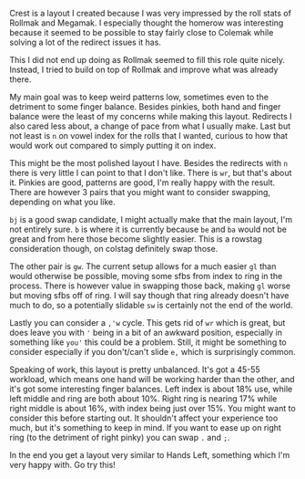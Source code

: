 Crest is a layout I created because I was very impressed by the roll stats of Rollmak and Megamak. I
especially thought the homerow was interesting because it seemed to be possible to stay fairly
close to Colemak while solving a lot of the redirect issues it has.

This I did not end up doing as Rollmak seemed to fill this role quite nicely. Instead, I tried to build
on top of Rollmak and improve what was already there.

My main goal was to keep weird patterns low, sometimes even to the
detriment to some finger balance. Besides pinkies, both hand and finger balance were the least of my concerns
while making this layout. Redirects I also cared less about, a change of pace from what I usually make. Last
but not least is `n` on vowel index for the rolls that I wanted, curious to how that would work out compared to
simply putting it on index.


This might be the most polished layout I have. Besides the redirects with `n` there is very little I can point to
that I don't like. There is `wr`, but that's about it. Pinkies are good, patterns are good, I'm really happy with
the result. There are however 3 pairs that you might want to consider swapping, depending on what you like.

`bj` is a good swap candidate, I might actually make that the main layout, I'm not entirely sure. `b` is where it
is currently because `be` and `ba` would not be great and from here those become slightly easier. This is a rowstag
consideration though, on colstag definitely swap those.

The other pair is `gw`. The current setup allows for a much easier `gl` than would otherwise be possible, moving
some sfbs from index to ring in the process. There is however value in swapping those back, making `gl` worse but
moving sfbs off of ring. I will say though that ring already doesn't have much to do, so a potentially slidable
`sw` is certainly not the end of the world.

Lastly you can consider a `,'w` cycle. This gets rid of `wr` which is great, but does leave you with `'` being in
a bit of an awkward position, especially in something like `you'` this could be a problem. Still, it might be
something to consider especially if you don't/can't slide `e,` which is surprisingly common.

Speaking of work, this layout is pretty unbalanced. It's got a 45-55 workload, which means one hand will be
working harder than the other, and it's got some interesting finger balances. Left index is about 18% use, while
left middle and ring are both about 10%. Right ring is nearing 17% while right middle is about 16%, with index
being just over 15%. You might want to consider this before starting out. It shouldn't affect your experience too
much, but it's something to keep in mind. If you want to ease up on right ring (to the detriment of right pinky)
you can swap `.` and `;`.

In the end you get a layout very similar to Hands Left, something which I'm very happy with. Go try this!